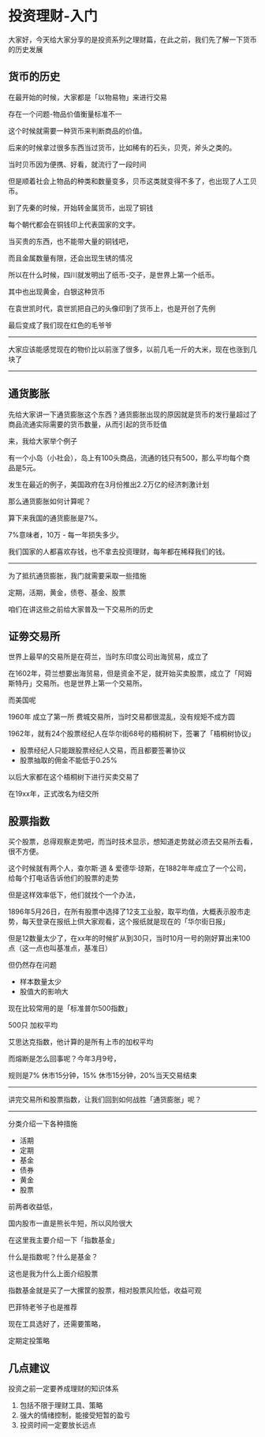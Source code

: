 # 投资理财-入门

大家好，今天给大家分享的是投资系列之理财篇，在此之前，我们先了解一下货币的历史发展

## 货币的历史

在最开始的时候，大家都是「以物易物」来进行交易

存在一个问题-物品价值衡量标准不一

这个时候就需要一种货币来判断商品的价值。

后来的时候拿过很多东西当过货币，比如稀有的石头，贝壳，斧头之类的。

当时贝币因为便携、好看，就流行了一段时间

但是顺着社会上物品的种类和数量变多，贝币这类就变得不多了，也出现了人工贝币。

到了先秦的时候，开始转金属货币，出现了铜钱

每个朝代都会在铜钱印上代表国家的文字。

当买贵的东西，也不能带大量的铜钱吧，

而且金属数量有限，还会出现生锈的情况

所以在什么时候，四川就发明出了纸币-交子，是世界上第一个纸币。

其中也出现黄金，白银这种货币

在袁世凯时代，袁世凯把自己的头像印到了货币上，也是开创了先例

最后变成了我们现在红色的毛爷爷

---

大家应该能感觉现在的物价比以前涨了很多，以前几毛一斤的大米，现在也涨到几块了

---

## 通货膨胀

先给大家讲一下通货膨胀这个东西？通货膨胀出现的原因就是货币的发行量超过了商品流通实际需要的货币数量，从而引起的货币贬值

来，我给大家举个例子

有一个小岛（小社会），岛上有100头商品，流通的钱只有500，那么平均每个商品是5元。



发生在最近的例子，美国政府在3月份推出2.2万亿的经济刺激计划

那么通货膨胀如何计算呢？

算下来我国的通货膨胀是7%。

7%意味者，10万 - 每一年损失多少。

我们国家的人都喜欢存钱，也不拿去投资理财，每年都在稀释我们的钱。



---

为了抵抗通货膨胀，我门就需要采取一些措施

定期，活期，黄金，债卷、基金、股票

咱们在讲这些之前给大家普及一下交易所的历史

## 证劵交易所

世界上最早的交易所是在荷兰，当时东印度公司出海贸易，成立了

在1602年，荷兰想要出海贸易，但是资金不足，就开始买卖股票，成立了「阿姆斯特丹」交易所。也是世界上第一个交易所。

而美国呢

1960年 成立了第一所 费城交易所，当时交易都很混乱，没有规矩不成方圆

1962年，就有24个股票经纪人在华尔街68号的梧桐树下，签署了「梧桐树协议」

* 股票经纪人只能跟股票经纪人交易，而且都要签署协议
* 股票抽取的佣金不能低于0.25%

以后大家都在这个梧桐树下进行买卖交易了

在19xx年，正式改名为纽交所


## 股票指数

买个股票，总得观察走势吧，而当时技术显示，想知道走势就必须去交易所去看，很不方便。

这个时候就有两个人，查尔斯·道 & 爱德华·琼斯，在1882年年成立了一个公司，给每个打电话告诉他们的股票的走势

但是这样效率低下，他们就找个一个办法，

1896年5月26日，在所有股票中选择了12支工业股，取平均值，大概表示股市走势，每天登录在报纸上供大家观看，这个报纸就是现在的「华尔街日报」

但是12数量太少了，在xx年的时候扩从到30只，当时10月一号的刚好算出来100点（这一点也叫基准点，基准日）

但仍然存在问题

* 样本数量太少
* 股值大的影响大

现在比较常用的是「标准普尔500指数」

500只 加权平均

艾思达克指数，他计算的是所有上市的加权平均

而熔断是怎么回事呢？今年3月9号，

规则是7% 休市15分钟，15% 休市15分钟，20%当天交易结束

---

讲完交易所和股票指数，让我们回到如何战胜「通货膨胀」呢？

---

分类介绍一下各种措施

* 活期
* 定期
* 基金
* 债券
* 黄金
* 股票

前两者收益低，

国内股市一直是熊长牛短，所以风险很大

在这里我主要介绍一下「指数基金」

什么是指数呢？什么是基金？

这也是我为什么上面介绍股票

指数基金就是买了一大摞筐的股票，相对股票风险低，收益可观

巴菲特老爷子也是推荐

现在工具选好了，还需要策略，

定期定投策略



## 几点建议

投资之前一定要养成理财的知识体系
1. 包括不限于理财工具、策略
2. 强大的情绪控制，能接受短暂的盈亏
3. 投资时间一定要放长远点